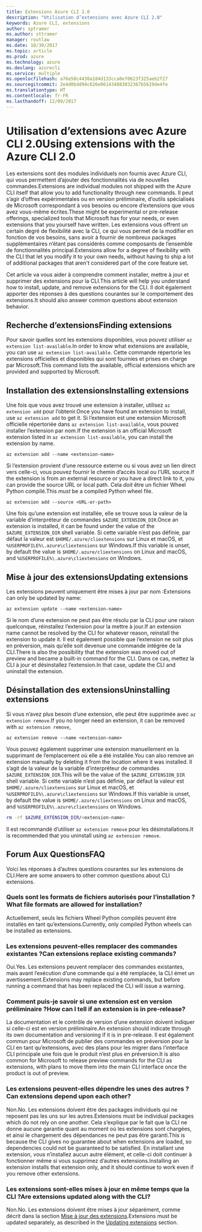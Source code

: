 ```yaml
---
title: Extensions Azure CLI 2.0
description: "Utilisation d’extensions avec Azure CLI 2.0"
keywords: Azure CLI, extensions
author: sptramer
ms.author: sttramer
manager: routlaw
ms.date: 10/30/2017
ms.topic: article
ms.prod: azure
ms.technology: azure
ms.devlang: azurecli
ms.service: multiple
ms.openlocfilehash: a76e58c4430a184d133cca0ef0623f325aeb2f27
ms.sourcegitcommit: 2e4d0bdd94c626e061434883032367b5619de4fe
ms.translationtype: HT
ms.contentlocale: fr-FR
ms.lasthandoff: 12/09/2017
---
```

# <a name="using-extensions-with-the-azure-cli-20"></a><span data-ttu-id="29d34-104">Utilisation d’extensions avec Azure CLI 2.0</span><span class="sxs-lookup"><span data-stu-id="29d34-104">Using extensions with the Azure CLI 2.0</span></span>

<span data-ttu-id="29d34-105">Les extensions sont des modules individuels non fournis avec Azure CLI, qui vous permettent d’ajouter des fonctionnalités via de nouvelles commandes.</span><span class="sxs-lookup"><span data-stu-id="29d34-105">Extensions are individual modules not shipped with the Azure CLI itself that allow you to add functionality through new commands.</span></span> <span data-ttu-id="29d34-106">Il peut s’agir d’offres expérimentales ou en version préliminaire, d’outils spécialisés de Microsoft correspondant à vos besoins ou encore d’extensions que vous avez vous-même écrites.</span><span class="sxs-lookup"><span data-stu-id="29d34-106">These might be experimental or pre-release offerings, specialized tools that Microsoft has for your needs, or even extensions that you yourself have written.</span></span> <span data-ttu-id="29d34-107">Les extensions vous offrent un certain degré de flexibilité avec la CLI, ce qui vous permet de la modifier en fonction de vos besoins, sans avoir à fournir de nombreux packages supplémentaires n’étant pas considérés comme composants de l’ensemble de fonctionnalités principal.</span><span class="sxs-lookup"><span data-stu-id="29d34-107">Extensions allow for a degree of flexibility with the CLI that let you modify it to your own needs, without having to ship a lot of additional packages that aren't considered part of the core feature set.</span></span>

<span data-ttu-id="29d34-108">Cet article va vous aider à comprendre comment installer, mettre à jour et supprimer des extensions pour la CLI.</span><span class="sxs-lookup"><span data-stu-id="29d34-108">This article will help you understand how to install, update, and remove extensions for the CLI.</span></span> <span data-ttu-id="29d34-109">Il doit également apporter des réponses à des questions courantes sur le comportement des extensions.</span><span class="sxs-lookup"><span data-stu-id="29d34-109">It should also answer common questions about extension behavior.</span></span>

## <a name="finding-extensions"></a><span data-ttu-id="29d34-110">Recherche d’extensions</span><span class="sxs-lookup"><span data-stu-id="29d34-110">Finding extensions</span></span>

<span data-ttu-id="29d34-111">Pour savoir quelles sont les extensions disponibles, vous pouvez utiliser `az extension list-available`.</span><span class="sxs-lookup"><span data-stu-id="29d34-111">In order to know what extensions are available, you can use `az extension list-available`.</span></span> <span data-ttu-id="29d34-112">Cette commande répertorie les extensions officielles et disponibles qui sont fournies et prises en charge par Microsoft.</span><span class="sxs-lookup"><span data-stu-id="29d34-112">This command lists the available, official extensions which are provided and supported by Microsoft.</span></span>

## <a name="installing-extensions"></a><span data-ttu-id="29d34-113">Installation des extensions</span><span class="sxs-lookup"><span data-stu-id="29d34-113">Installing extensions</span></span>

<span data-ttu-id="29d34-114">Une fois que vous avez trouvé une extension à installer, utilisez `az extension add` pour l’obtenir.</span><span class="sxs-lookup"><span data-stu-id="29d34-114">Once you have found an extension to install, use `az extension add` to get it.</span></span> <span data-ttu-id="29d34-115">Si l’extension est une extension Microsoft officielle répertoriée dans `az extension list-available`, vous pouvez installer l’extension par nom.</span><span class="sxs-lookup"><span data-stu-id="29d34-115">If the extension is an official Microsoft extension listed in `az extension list-available`, you can install the extension by name.</span></span>

```azurecli
az extension add --name <extension-name>
```

<span data-ttu-id="29d34-116">Si l’extension provient d’une ressource externe ou si vous avez un lien direct vers celle-ci, vous pouvez fournir le chemin d’accès local ou l’URL source.</span><span class="sxs-lookup"><span data-stu-id="29d34-116">If the extension is from an external resource or you have a direct link to it, you can provide the source URL or local path.</span></span> <span data-ttu-id="29d34-117">Cela _doit_ être un fichier Wheel Python compilé.</span><span class="sxs-lookup"><span data-stu-id="29d34-117">This _must_ be a compiled Python wheel file.</span></span>

```azurecli
az extension add --source <URL-or-path>
```

<span data-ttu-id="29d34-118">Une fois qu’une extension est installée, elle se trouve sous la valeur de la variable d’interpréteur de commandes `$AZURE_EXTENSION_DIR`.</span><span class="sxs-lookup"><span data-stu-id="29d34-118">Once an extension is installed, it can be found under the value of the `$AZURE_EXTENSION_DIR` shell variable.</span></span> <span data-ttu-id="29d34-119">Si cette variable n’est pas définie, par défaut la valeur est `$HOME/.azure/cliextensions` sur Linux et macOS, et `%USERPROFILE%\.azure\cliextensions` sur Windows.</span><span class="sxs-lookup"><span data-stu-id="29d34-119">If this variable is unset, by default the value is `$HOME/.azure/cliextensions` on Linux and macOS, and `%USERPROFILE%\.azure\cliextensions` on Windows.</span></span>

## <a name="updating-extensions"></a><span data-ttu-id="29d34-120">Mise à jour des extensions</span><span class="sxs-lookup"><span data-stu-id="29d34-120">Updating extensions</span></span>

<span data-ttu-id="29d34-121">Les extensions peuvent uniquement être mises à jour par nom :</span><span class="sxs-lookup"><span data-stu-id="29d34-121">Extensions can only be updated by name:</span></span>

```azurecli
az extension update --name <extension-name>
```

<span data-ttu-id="29d34-122">Si le nom d’une extension ne peut pas être résolu par la CLI pour une raison quelconque, réinstallez l’extension pour la mettre à jour.</span><span class="sxs-lookup"><span data-stu-id="29d34-122">If an extension name cannot be resolved by the CLI for whatever reason, reinstall the extension to update it.</span></span> <span data-ttu-id="29d34-123">Il est également possible que l’extension ne soit plus en préversion, mais qu’elle soit devenue une commande intégrée de la CLI.</span><span class="sxs-lookup"><span data-stu-id="29d34-123">There is also the possibility that the extension was moved out of preview and became a built-in command for the CLI.</span></span> <span data-ttu-id="29d34-124">Dans ce cas, mettez la CLI à jour et désinstallez l’extension.</span><span class="sxs-lookup"><span data-stu-id="29d34-124">In that case, update the CLI and uninstall the extension.</span></span>

## <a name="uninstalling-extensions"></a><span data-ttu-id="29d34-125">Désinstallation des extensions</span><span class="sxs-lookup"><span data-stu-id="29d34-125">Uninstalling extensions</span></span>

<span data-ttu-id="29d34-126">Si vous n’avez plus besoin d’une extension, elle peut être supprimée avec `az extension remove`.</span><span class="sxs-lookup"><span data-stu-id="29d34-126">If you no longer need an extension, it can be removed with `az extension remove`,</span></span>

```azurecli
az extension remove --name <extension-name>
```

<span data-ttu-id="29d34-127">Vous pouvez également supprimer une extension manuellement en la supprimant de l’emplacement où elle a été installée.</span><span class="sxs-lookup"><span data-stu-id="29d34-127">You can also remove an extension manually by deleting it from the location where it was installed.</span></span> <span data-ttu-id="29d34-128">Il s’agit de la valeur de la variable d’interpréteur de commandes `$AZURE_EXTENSION_DIR`.</span><span class="sxs-lookup"><span data-stu-id="29d34-128">This will be the value of the `$AZURE_EXTENSION_DIR` shell variable.</span></span> <span data-ttu-id="29d34-129">Si cette variable n’est pas définie, par défaut la valeur est `$HOME/.azure/cliextensions` sur Linux et macOS, et `%USERPROFILE%\.azure\cliextensions` sur Windows.</span><span class="sxs-lookup"><span data-stu-id="29d34-129">If this variable is unset, by default the value is `$HOME/.azure/cliextensions` on Linux and macOS, and `%USERPROFILE%\.azure\cliextensions` on Windows.</span></span>

```bash
rm -rf $AZURE_EXTENSION_DIR/<extension-name>
```

<span data-ttu-id="29d34-130">Il est recommandé d’utiliser `az extension remove` pour les désinstallations.</span><span class="sxs-lookup"><span data-stu-id="29d34-130">It is recommended that you uninstall using `az extension remove`.</span></span>

## <a name="faq"></a><span data-ttu-id="29d34-131">Forum Aux Questions</span><span class="sxs-lookup"><span data-stu-id="29d34-131">FAQ</span></span>

<span data-ttu-id="29d34-132">Voici les réponses à d’autres questions courantes sur les extensions de CLI.</span><span class="sxs-lookup"><span data-stu-id="29d34-132">Here are some answers to other common questions about CLI extensions.</span></span>

### <a name="what-file-formats-are-allowed-for-installation"></a><span data-ttu-id="29d34-133">Quels sont les formats de fichiers autorisés pour l’installation ?</span><span class="sxs-lookup"><span data-stu-id="29d34-133">What file formats are allowed for installation?</span></span>

<span data-ttu-id="29d34-134">Actuellement, seuls les fichiers Wheel Python compilés peuvent être installés en tant qu’extensions.</span><span class="sxs-lookup"><span data-stu-id="29d34-134">Currently, only compiled Python wheels can be installed as extensions.</span></span>

### <a name="can-extensions-replace-existing-commands"></a><span data-ttu-id="29d34-135">Les extensions peuvent-elles remplacer des commandes existantes ?</span><span class="sxs-lookup"><span data-stu-id="29d34-135">Can extensions replace existing commands?</span></span>

<span data-ttu-id="29d34-136">Oui.</span><span class="sxs-lookup"><span data-stu-id="29d34-136">Yes.</span></span> <span data-ttu-id="29d34-137">Les extensions peuvent remplacer des commandes existantes, mais avant l’exécution d’une commande qui a été remplacée, la CLI émet un avertissement.</span><span class="sxs-lookup"><span data-stu-id="29d34-137">Extensions may replace existing commands, but before running a command that has been replaced the CLI will issue a warning.</span></span>

### <a name="how-can-i-tell-if-an-extension-is-in-pre-release"></a><span data-ttu-id="29d34-138">Comment puis-je savoir si une extension est en version préliminaire ?</span><span class="sxs-lookup"><span data-stu-id="29d34-138">How can I tell if an extension is in pre-release?</span></span>

<span data-ttu-id="29d34-139">La documentation et le contrôle de version d’une extension doivent indiquer si celle-ci est en version préliminaire.</span><span class="sxs-lookup"><span data-stu-id="29d34-139">An extension should indicate through its own documentation and versioning if it is in pre-release.</span></span> <span data-ttu-id="29d34-140">Il est également commun pour Microsoft de publier des commandes en préversion pour la CLI en tant qu’extensions, avec des plans pour les migrer dans l’interface CLI principale une fois que le produit n’est plus en préversion.</span><span class="sxs-lookup"><span data-stu-id="29d34-140">It is also common for Microsoft to release preview commands for the CLI as extensions, with plans to move them into the main CLI interface once the product is out of preview.</span></span>

### <a name="can-extensions-depend-upon-each-other"></a><span data-ttu-id="29d34-141">Les extensions peuvent-elles dépendre les unes des autres ?</span><span class="sxs-lookup"><span data-stu-id="29d34-141">Can extensions depend upon each other?</span></span>

<span data-ttu-id="29d34-142">Non.</span><span class="sxs-lookup"><span data-stu-id="29d34-142">No.</span></span> <span data-ttu-id="29d34-143">Les extensions doivent être des packages individuels qui ne reposent pas les uns sur les autres.</span><span class="sxs-lookup"><span data-stu-id="29d34-143">Extensions must be individual packages which do not rely on one another.</span></span> <span data-ttu-id="29d34-144">Cela s’explique par le fait que la CLI ne donne aucune garantie quant au moment où les extensions sont chargées, et ainsi le chargement des dépendances ne peut pas être garanti.</span><span class="sxs-lookup"><span data-stu-id="29d34-144">This is because the CLI gives no guarantee about when extensions are loaded, so dependencies could not be guaranteed to be satisfied.</span></span> <span data-ttu-id="29d34-145">En installant une extension, vous n’installez aucun autre élément, et celle-ci doit continuer à fonctionner même si vous supprimez d’autres extensions.</span><span class="sxs-lookup"><span data-stu-id="29d34-145">Installing an extension installs that extension only, and it should continue to work even if you remove other extensions.</span></span>

### <a name="are-extensions-updated-along-with-the-cli"></a><span data-ttu-id="29d34-146">Les extensions sont-elles mises à jour en même temps que la CLI ?</span><span class="sxs-lookup"><span data-stu-id="29d34-146">Are extensions updated along with the CLI?</span></span>

<span data-ttu-id="29d34-147">Non.</span><span class="sxs-lookup"><span data-stu-id="29d34-147">No.</span></span> <span data-ttu-id="29d34-148">Les extensions doivent être mises à jour séparément, comme décrit dans la section [Mise à jour des extensions](#updating-extensions).</span><span class="sxs-lookup"><span data-stu-id="29d34-148">Extensions must be updated separately, as described in the [Updating extensions](#updating-extensions) section.</span></span>

